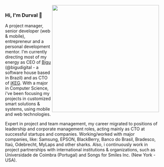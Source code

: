 <img align="right" src="https://bigusolucoes.com/images/durvalpereira-avatar-v2.jpg" alt="" width=350px/>

### Hi, I'm Durval 👋

A project manager, senior developer (web & mobile), entrepreneur and a personal development mentor. I'm currently directing most of my energy as CEO of [Bigu](http://bigu.digital) (@bigudigital - a software house based in Brazil) and as CTO of [iKEG](https://ikeg.com.br). With a major in Computer Science, i've been focusing my projects in customized smart solutions & systems, using mobile and web technologies.

Expert in project and team management, my career migrated to positions of leadership and corporate management roles, acting mainly as CTO at successful startups and companies. Working/worked with major companies, like: Samsung, EPSON, BlackBerry, Banco do Brasil, Bradesco, Itaú, Odebrecht, MyLaps and other sharks. Also, i continuously work in project partnerships with international institutions & organizations, such as Universidade de Coimbra (Portugal) and Songs for Smiles Inc. (New York - USA).
